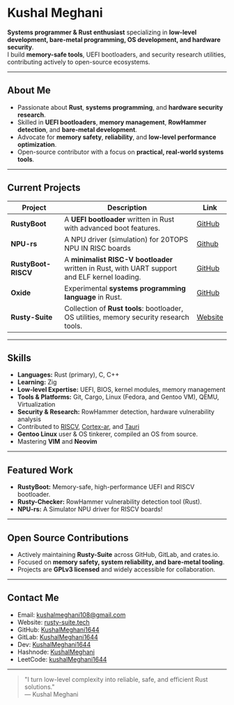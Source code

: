 # Kushal Meghani

**Systems programmer & Rust enthusiast** specializing in **low-level development, bare-metal programming, OS development, and hardware security**.  
I build **memory-safe tools**, UEFI bootloaders, and security research utilities, contributing actively to open-source ecosystems.

---

## About Me
- Passionate about **Rust**, **systems programming**, and **hardware security research**.  
- Skilled in **UEFI bootloaders**, **memory management**, **RowHammer detection**, and **bare-metal development**.  
- Advocate for **memory safety**, **reliability**, and **low-level performance optimization**.  
- Open-source contributor with a focus on **practical, real-world systems tools**.

---

## Current Projects

| Project | Description | Link |
|---------|-------------|------|
| **RustyBoot** | A **UEFI bootloader** written in Rust with advanced boot features. | [GitHub](https://github.com/KushalMeghani1644/RustyBoot) |
| **NPU-rs** | A NPU driver (simulation) for 20TOPS NPU IN RISC boards | [Github](https://github.com/KushalMeghani1644/NPU-rs) |
| **RustyBoot-RISCV** | A **minimalist RISC-V bootloader** written in Rust, with UART support and ELF kernel loading. | [GitHub](https://github.com/KushalMeghani1644/RustyBoot-RISCV) |
| **Oxide** | Experimental **systems programming language** in Rust. | [GitHub](https://github.com/KushalMeghani1644/Oxide) |
| **Rusty-Suite** | Collection of **Rust tools**: bootloader, OS utilities, memory security research tools. | [Website](https://rusty-suite.tech) |

---

## Skills
- **Languages:** Rust (primary), C, C++
- **Learning:** Zig
- **Low-level Expertise:** UEFI, BIOS, kernel modules, memory management  
- **Tools & Platforms:** Git, Cargo, Linux (Fedora, and Gentoo VM), QEMU, Virtualization  
- **Security & Research:** RowHammer detection, hardware vulnerability analysis
- Contributed to [RISCV](https://github.com/rust-embedded/riscv), [Cortex-ar](https://github.com/rust-embedded/cortex-ar), and [Tauri](https://github.com/tauri-apps/tauri)
- **Gentoo Linux** user & OS tinkerer, compiled an OS from source.
- Mastering **VIM** and **Neovim**

---

## Featured Work
- **RustyBoot:** Memory-safe, high-performance UEFI and RISCV bootloader.  
- **Rusty-Checker:** RowHammer vulnerability detection tool (Rust).  
- **NPU-rs:** A Simulator NPU driver for RISCV boards!

---

## Open Source Contributions
- Actively maintaining **Rusty-Suite** across GitHub, GitLab, and crates.io.  
- Focused on **memory safety, system reliability, and bare-metal tooling**.  
- Projects are **GPLv3 licensed** and widely accessible for collaboration.

---

## Contact Me
- Email: [kushalmeghani108@gmail.com](mailto:kushalmeghani108@gmail.com)  
- Website: [rusty-suite.tech](https://rusty-suite.tech)  
- GitHub: [KushalMeghani1644](https://github.com/KushalMeghani1644)  
- GitLab: [KushalMeghani1644](https://gitlab.com/KushalMeghani1644)
- Dev: [KushalMeghani1644](https://dev.to/kushalmeghani1644)
- Hashnode: [KushalMeghani](https://hashnode.com/@kushalmeghani)
- LeetCode: [kushalMeghani1644](https://leetcode.com/u/KushalMeghani1644/)

---

> "I turn low-level complexity into reliable, safe, and efficient Rust solutions."  
> — Kushal Meghani
